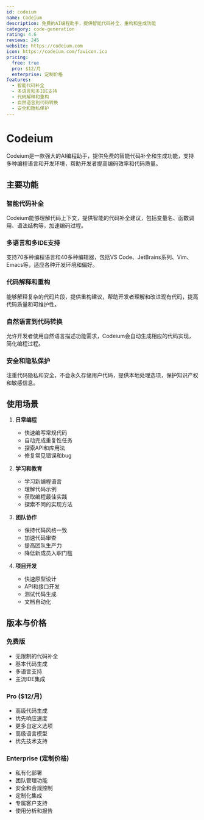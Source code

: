```yaml
---
id: codeium
name: Codeium
description: 免费的AI编程助手，提供智能代码补全、重构和生成功能
category: code-generation
rating: 4.6
reviews: 245
website: https://codeium.com
icon: https://codeium.com/favicon.ico
pricing:
  free: true
  pro: $12/月
  enterprise: 定制价格
features:
  - 智能代码补全
  - 多语言和多IDE支持
  - 代码解释和重构
  - 自然语言到代码转换
  - 安全和隐私保护
---
```


# Codeium

Codeium是一款强大的AI编程助手，提供免费的智能代码补全和生成功能，支持多种编程语言和开发环境，帮助开发者提高编码效率和代码质量。

## 主要功能

### 智能代码补全
Codeium能够理解代码上下文，提供智能的代码补全建议，包括变量名、函数调用、语法结构等，加速编码过程。

### 多语言和多IDE支持
支持70多种编程语言和40多种编辑器，包括VS Code、JetBrains系列、Vim、Emacs等，适应各种开发环境和偏好。

### 代码解释和重构
能够解释复杂的代码片段，提供重构建议，帮助开发者理解和改进现有代码，提高代码质量和可维护性。

### 自然语言到代码转换
允许开发者使用自然语言描述功能需求，Codeium会自动生成相应的代码实现，简化编程过程。

### 安全和隐私保护
注重代码隐私和安全，不会永久存储用户代码，提供本地处理选项，保护知识产权和敏感信息。

## 使用场景

1. **日常编程**
   - 快速编写常规代码
   - 自动完成重复性任务
   - 探索API和库用法
   - 修复常见错误和bug

2. **学习和教育**
   - 学习新编程语言
   - 理解代码示例
   - 获取编程最佳实践
   - 探索不同的实现方法

3. **团队协作**
   - 保持代码风格一致
   - 加速代码审查
   - 提高团队生产力
   - 降低新成员入职门槛

4. **项目开发**
   - 快速原型设计
   - API和接口开发
   - 测试代码生成
   - 文档自动化

## 版本与价格

### 免费版
- 无限制的代码补全
- 基本代码生成
- 多语言支持
- 主流IDE集成

### Pro ($12/月)
- 高级代码生成
- 优先响应速度
- 更多自定义选项
- 高级语言模型
- 优先技术支持

### Enterprise (定制价格)
- 私有化部署
- 团队管理功能
- 安全和合规控制
- 定制化集成
- 专属客户支持
- 使用分析和报告
